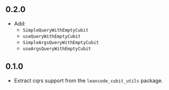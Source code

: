 ## 0.2.0

* Add:
    - `SimpleQueryWithEmptyCubit`
    - `useQueryWithEmptyCubit`
    - `SimpleArgsQueryWithEmptyCubit`
    - `useArgsQueryWithEmptyCubit`

## 0.1.0

* Extract cqrs support from the `leancode_cubit_utils` package.
